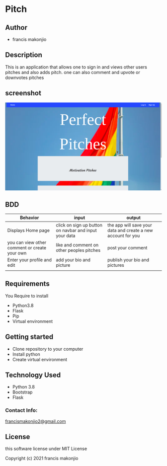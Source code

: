 # Pitch

## Author 

* francis makonjio

## Description

This is an application that allows one to sign in and views other users pitches and also adds  pitch.
one can also comment and upvote or downvotes pitches 

## screenshot
![screenshot](./ccc.png)
## BDD

| Behavior| input | output |
| -------- | -------- | -------- |
| Displays Home page   | click on sign up button on navbar and input your data | the app will save your data and create a new account for you |
| you can view other comment or create your own | like and comment on other peoples pitches | post your comment |
| Enter your profile and edit | add your bio and picture | publish your bio and pictures |
|  |  | |

## Requirements

You Require to install

* Python3.8
* Flask
* Pip
* Virtual environment

## Getting started

* Clone repository to your computer
* Install python
* Create virtual environment


## Technology Used

* Python 3.8
* Bootstrap 
* Flask

### Contact Info:

francismakonjio2@gmail.com

## License

this software license under MIT License

Copyright (c) 2021 francis makonjio